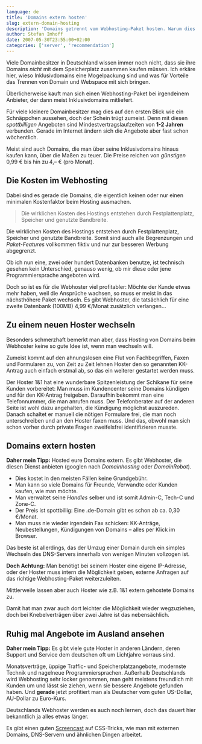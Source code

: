 ```yaml
---
language: de
title: 'Domains extern hosten'
slug: extern-domain-hosting
description: 'Domains getrennt vom Webhosting-Paket hosten. Warum dies eine gute Idee ist und was für Vorteile es bringt.'
author: Stefan Imhoff
date: 2007-05-30T23:55:00+02:00
categories: ['server', 'recommendation']
---
```


Viele Domainbesitzer in Deutschland wissen immer noch nicht, dass sie ihre Domains _nicht_ mit dem Speicherplatz zusammen kaufen müssen. Ich erkäre hier, wieso Inklusivdomains eine Mogelpackung sind und was für Vorteile das Trennen von Domain und Webspace mit sich bringen.

Überlicherweise kauft man sich einen Webhosting-Paket bei irgendeinem Anbieter, der dann meist Inklusivdomains mitliefert.

Für viele kleinere Domainbesitzer mag dies auf den ersten Blick wie ein Schnäppchen aussehen, doch der Schein trügt zumeist. Denn mit diesen _spottbilligen_ Angeboten sind Mindestvertragslaufzeiten von **1-2 Jahren** verbunden. Gerade im Internet ändern sich die Angebote aber fast schon wöchentlich.

Meist sind auch Domains, die man über seine Inklusivdomains hinaus kaufen kann, über die Maßen zu teuer. Die Preise reichen von _günstigen_ 0,99 € bis hin zu 4,– € (pro Monat).

## Die Kosten im Webhosting

Dabei sind es gerade die Domains, die eigentlich keinen oder nur einen minimalen Kostenfaktor beim Hosting ausmachen.

<blockquote lang="de" class="pullquote">
  <p>Die wirklichen Kosten des Hostings entstehen durch Festplattenplatz, Speicher und genutzte&nbsp;Bandbreite.</p>
</blockquote>

Die wirklichen Kosten des Hostings entstehen durch Festplattenplatz, Speicher und genutzte Bandbreite. Somit sind auch alle Begrenzungen und _Paket-Features_ vollkommen fiktiv und nur zur besseren Werbung abgegrenzt.

Ob ich nun eine, zwei oder hundert Datenbanken benutze, ist technisch gesehen kein Unterschied, genauso wenig, ob mir diese oder jene Programmiersprache angeboten wird.

Doch so ist es für die Webhoster viel profitabler: Möchte der Kunde etwas mehr haben, weil die Ansprüche wachsen, so muss er meist in das nächsthöhere Paket wechseln. Es gibt Webhoster, die tatsächlich für eine zweite Datenbank (100MB) 4,99 €/Monat zusätzlich verlangen…

## Zu einem neuen Hoster wechseln

Besonders schmerzhaft bemerkt man aber, dass Hosting von Domains beim Webhoster keine so gute Idee ist, wenn man wechseln will.

Zumeist kommt auf den ahnungslosen eine Flut von Fachbegriffen, Faxen und Formularen zu, von Zeit zu Zeit lehnen Hoster den so genannten KK-Antrag auch einfach erstmal ab, so das ein weiterer gestartet werden muss.

Der Hoster 1&1 hat eine wunderbare Spitzenleistung der Schikane für seine Kunden vorbereitet: Man muss im Kundencenter seine Domains kündigen und für den KK-Antrag freigeben. Daraufhin bekommt man eine Telefonnummer, die man anrufen muss. Der Telefonberater auf der anderen Seite ist wohl dazu angehalten, die Kündigung möglichst auszureden. Danach schaltet er manuell die nötigen Formulare frei, die man noch unterschreiben und an den Hoster faxen muss. Und das, obwohl man sich schon vorher durch private Fragen zweifelsfrei identifizieren musste.

## Domains extern hosten

**Daher mein Tipp:** Hosted eure Domains extern. Es gibt Webhoster, die diesen Dienst anbieten (googlen nach _Domainhosting_ oder _DomainRobot_).

- Dies kostet in den meisten Fällen keine Grundgebühr.
- Man kann so viele Domains für Freunde, Verwandte oder Kunden kaufen, wie man möchte.
- Man verwaltet seine _Handles_ selber und ist somit Admin-C, Tech-C und Zone-C.
- Der Preis ist spottbillig: Eine .de-Domain gibt es schon ab ca. 0,30 €/Monat.
- Man muss nie wieder irgendein Fax schicken: KK-Anträge, Neubestellungen, Kündigungen von Domains – alles per Klick im Browser.

Das beste ist allerdings, das der Umzug einer Domain durch ein simples Wechseln des DNS-Servers innerhalb von wenigen Minuten vollzogen ist.

**Doch Achtung:** Man benötigt bei seinem Hoster eine eigene IP-Adresse, oder der Hoster muss intern die Möglichkeit geben, externe Anfragen auf das richtige Webhosting-Paket weiterzuleiten.

Mittlerweile lassen aber auch Hoster wie z.B. 1&1 extern gehostete Domains zu.

Damit hat man zwar auch dort leichter die Möglichkeit wieder wegzuziehen, doch bei Knebelverträgen über zwei Jahre ist das nebensächlich.

## Ruhig mal Angebote im Ausland ansehen

**Daher mein Tipp:** Es gibt viele gute Hoster in anderen Ländern, deren Support und Service dem deutschen oft um Lichtjahre vorraus sind.

Monatsverträge, üppige Traffic- und Speicherplatzangebote, modernste Technik und nagelneue Programmiersprachen. Außerhalb Deutschlands wird Webhosting sehr locker genommen, man geht meistens freundlich mit Kunden um und lässt sie ziehen, wenn sie bessere Angebote gefunden haben. Und **gerade** jetzt profitiert man als Deutscher vom guten US-Dollar, AU-Dollar zu Euro-Kurs.

Deutschlands Webhoster werden es auch noch lernen, doch das dauert hier bekanntlich ja alles etwas länger.

Es gibt einen guten [Screencast](https://css-tricks.com/video-screencasts/46-domains-dns-hosting-and-google-apps/) auf CSS-Tricks, wie man mit externen Domains, DNS-Servern und ähnlichen Dingen arbeitet.
